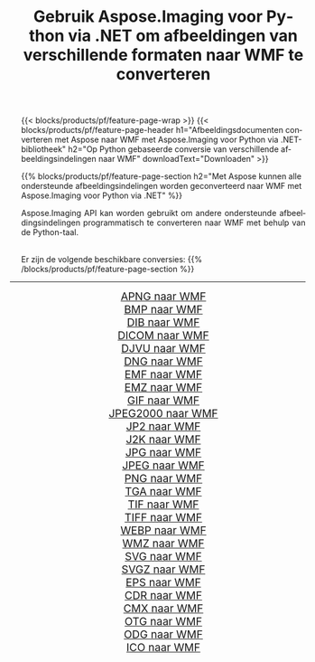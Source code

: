 ﻿---
title: Gebruik Aspose.Imaging voor Python via .NET om afbeeldingen van verschillende formaten naar WMF te converteren 
weight: 3920
url: /nl/python-net/conversion/to/wmf/ 
lang: nl
langdirlevel: 2
locales: zh-hans,ja,it,ru,de,es,fr,nl,id,lt,pl,pt,vi,tr,ko,zh-hant,ar,hi,th,sv,cs,uk,he
description: U kunt Aspose.Imaging voor Python gebruiken via de .NET-bibliotheek om van verschillende formaten naar WMF te converteren
---

{{< blocks/products/pf/feature-page-wrap >}}
{{< blocks/products/pf/feature-page-header h1="Afbeeldingsdocumenten converteren met Aspose naar WMF met Aspose.Imaging voor Python via .NET-bibliotheek" h2="Op Python gebaseerde conversie van verschillende afbeeldingsindelingen naar WMF" downloadText="Downloaden" >}}


{{% blocks/products/pf/feature-page-section  h2="Met Aspose kunnen alle ondersteunde afbeeldingsindelingen worden geconverteerd naar WMF met Aspose.Imaging voor Python via .NET" %}}
<p align=justify>Aspose.Imaging API kan worden gebruikt om andere ondersteunde afbeeldingsindelingen programmatisch te converteren naar WMF met behulp van de Python-taal.</p>
<br/>
Er zijn de volgende beschikbare conversies:
{{% /blocks/products/pf/feature-page-section %}}
<div class="container-fluid productfamilypage bg-gray">
    <div class="convertypes bg-gray agp-content section">
        <div class="container">
		<hr style="margin-left:-20px;"/>
		<div class="row other-converters" style="gap: 10px;font-size: 19px;text-align:center;">
		    <div class='col-md-2 other-converter remove-lp remove-rp'><a href="/imaging/nl/python-net/conversion/apng-to-wmf/" style="padding:15px;">APNG naar WMF</a></div>
<div class='col-md-2 other-converter remove-lp remove-rp'><a href="/imaging/nl/python-net/conversion/bmp-to-wmf/" style="padding:15px;">BMP naar WMF</a></div>
<div class='col-md-2 other-converter remove-lp remove-rp'><a href="/imaging/nl/python-net/conversion/dib-to-wmf/" style="padding:15px;">DIB naar WMF</a></div>
<div class='col-md-2 other-converter remove-lp remove-rp'><a href="/imaging/nl/python-net/conversion/dicom-to-wmf/" style="padding:15px;">DICOM naar WMF</a></div>
<div class='col-md-2 other-converter remove-lp remove-rp'><a href="/imaging/nl/python-net/conversion/djvu-to-wmf/" style="padding:15px;">DJVU naar WMF</a></div>
<div class='col-md-2 other-converter remove-lp remove-rp'><a href="/imaging/nl/python-net/conversion/dng-to-wmf/" style="padding:15px;">DNG naar WMF</a></div>
<div class='col-md-2 other-converter remove-lp remove-rp'><a href="/imaging/nl/python-net/conversion/emf-to-wmf/" style="padding:15px;">EMF naar WMF</a></div>
<div class='col-md-2 other-converter remove-lp remove-rp'><a href="/imaging/nl/python-net/conversion/emz-to-wmf/" style="padding:15px;">EMZ naar WMF</a></div>
<div class='col-md-2 other-converter remove-lp remove-rp'><a href="/imaging/nl/python-net/conversion/gif-to-wmf/" style="padding:15px;">GIF naar WMF</a></div>
<div class='col-md-2 other-converter remove-lp remove-rp'><a href="/imaging/nl/python-net/conversion/jpeg2000-to-wmf/" style="padding:15px;">JPEG2000 naar WMF</a></div>
<div class='col-md-2 other-converter remove-lp remove-rp'><a href="/imaging/nl/python-net/conversion/jp2-to-wmf/" style="padding:15px;">JP2 naar WMF</a></div>
<div class='col-md-2 other-converter remove-lp remove-rp'><a href="/imaging/nl/python-net/conversion/j2k-to-wmf/" style="padding:15px;">J2K naar WMF</a></div>
<div class='col-md-2 other-converter remove-lp remove-rp'><a href="/imaging/nl/python-net/conversion/jpg-to-wmf/" style="padding:15px;">JPG naar WMF</a></div>
<div class='col-md-2 other-converter remove-lp remove-rp'><a href="/imaging/nl/python-net/conversion/jpeg-to-wmf/" style="padding:15px;">JPEG naar WMF</a></div>
<div class='col-md-2 other-converter remove-lp remove-rp'><a href="/imaging/nl/python-net/conversion/png-to-wmf/" style="padding:15px;">PNG naar WMF</a></div>
<div class='col-md-2 other-converter remove-lp remove-rp'><a href="/imaging/nl/python-net/conversion/tga-to-wmf/" style="padding:15px;">TGA naar WMF</a></div>
<div class='col-md-2 other-converter remove-lp remove-rp'><a href="/imaging/nl/python-net/conversion/tif-to-wmf/" style="padding:15px;">TIF naar WMF</a></div>
<div class='col-md-2 other-converter remove-lp remove-rp'><a href="/imaging/nl/python-net/conversion/tiff-to-wmf/" style="padding:15px;">TIFF naar WMF</a></div>
<div class='col-md-2 other-converter remove-lp remove-rp'><a href="/imaging/nl/python-net/conversion/webp-to-wmf/" style="padding:15px;">WEBP naar WMF</a></div>
<div class='col-md-2 other-converter remove-lp remove-rp'><a href="/imaging/nl/python-net/conversion/wmz-to-wmf/" style="padding:15px;">WMZ naar WMF</a></div>
<div class='col-md-2 other-converter remove-lp remove-rp'><a href="/imaging/nl/python-net/conversion/svg-to-wmf/" style="padding:15px;">SVG naar WMF</a></div>
<div class='col-md-2 other-converter remove-lp remove-rp'><a href="/imaging/nl/python-net/conversion/svgz-to-wmf/" style="padding:15px;">SVGZ naar WMF</a></div>
<div class='col-md-2 other-converter remove-lp remove-rp'><a href="/imaging/nl/python-net/conversion/eps-to-wmf/" style="padding:15px;">EPS naar WMF</a></div>
<div class='col-md-2 other-converter remove-lp remove-rp'><a href="/imaging/nl/python-net/conversion/cdr-to-wmf/" style="padding:15px;">CDR naar WMF</a></div>
<div class='col-md-2 other-converter remove-lp remove-rp'><a href="/imaging/nl/python-net/conversion/cmx-to-wmf/" style="padding:15px;">CMX naar WMF</a></div>
<div class='col-md-2 other-converter remove-lp remove-rp'><a href="/imaging/nl/python-net/conversion/otg-to-wmf/" style="padding:15px;">OTG naar WMF</a></div>
<div class='col-md-2 other-converter remove-lp remove-rp'><a href="/imaging/nl/python-net/conversion/odg-to-wmf/" style="padding:15px;">ODG naar WMF</a></div>
<div class='col-md-2 other-converter remove-lp remove-rp'><a href="/imaging/nl/python-net/conversion/ico-to-wmf/" style="padding:15px;">ICO naar WMF</a></div>
                </div>
        </div>
    </div>
</div>
<br/>

